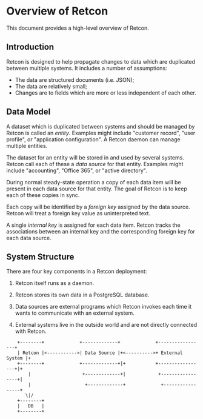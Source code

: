 Overview of Retcon
==================

This document provides a high-level overview of Retcon.

Introduction
------------

Retcon is designed to help propagate changes to data which are duplicated
between multiple systems. It includes a number of assumptions:

- The data are structured documents (i.e. JSON);
- The data are relatively small;
- Changes are to fields which are more or less independent of each other.

Data Model
----------

A dataset which is duplicated between systems and should be managed by Retcon
is called an *entity*. Examples might include "customer record", "user
profile", or "application configuration". A Retcon daemon can manage multiple
entities.

The dataset for an entity will be stored in and used by several systems. Retcon
call each of these a *data source* for that entity. Examples might include
"accounting", "Office 365", or "active directory".

During normal steady-state operation a copy of each data item will be present
in each data source for that entity. The goal of Retcon is to keep each of
these copies in sync.

Each copy will be identified by a *foreign key* assigned by the data source.
Retcon will treat a foreign key value as uninterpreted text.

A single *internal key* is assigned for each data item. Retcon tracks the
associations between an internal key and the corresponding foreign key for each
data source.

System Structure
----------------

There are four key components in a Retcon deployment:

1. Retcon itself runs as a daemon.

1. Retcon stores its own data in a PostgreSQL database.

1. Data sources are external programs which Retcon invokes each time it wants
to communicate with an external system.

1. External systems live in the outside world and are not directly connected
with Retcon.

````
    +--------+             +-------------+             +-----------------+
    | Retcon |<----------->| Data Source |+<---------->+ External System |+
    +--------+             +-------------+|+           +-----------------+|+
        |                   +-------------+|            +-----------------+|
        |                    +-------------+             +-----------------+
       \|/
    +--------+
    |   DB   |
    +--------+
````
